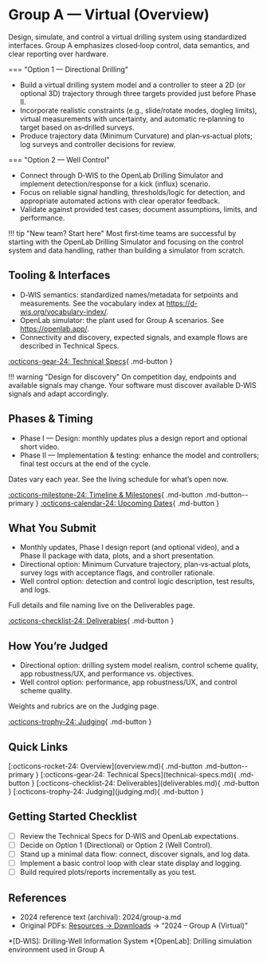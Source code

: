 # Group A — Virtual (Overview)

Design, simulate, and control a virtual drilling system using standardized interfaces. Group A emphasizes closed‑loop control, data semantics, and clear reporting over hardware.

=== "Option 1 — Directional Drilling"

- Build a virtual drilling system model and a controller to steer a 2D (or optional 3D) trajectory through three targets provided just before Phase II.
- Incorporate realistic constraints (e.g., slide/rotate modes, dogleg limits), virtual measurements with uncertainty, and automatic re‑planning to target based on as‑drilled surveys.
- Produce trajectory data (Minimum Curvature) and plan‑vs‑actual plots; log surveys and controller decisions for review.

=== "Option 2 — Well Control"

- Connect through D‑WIS to the OpenLab Drilling Simulator and implement detection/response for a kick (influx) scenario.
- Focus on reliable signal handling, thresholds/logic for detection, and appropriate automated actions with clear operator feedback.
- Validate against provided test cases; document assumptions, limits, and performance.

!!! tip "New team? Start here"
    Most first‑time teams are successful by starting with the OpenLab Drilling Simulator and focusing on the control system and data handling, rather than building a simulator from scratch.

## Tooling & Interfaces

- D‑WIS semantics: standardized names/metadata for setpoints and measurements. See the vocabulary index at https://d-wis.org/vocabulary-index/.
- OpenLab simulator: the plant used for Group A scenarios. See https://openlab.app/.
- Connectivity and discovery, expected signals, and example flows are described in Technical Specs.

[:octicons-gear-24: Technical Specs](technical-specs.md){ .md-button }

!!! warning "Design for discovery"
    On competition day, endpoints and available signals may change. Your software must discover available D‑WIS signals and adapt accordingly.

## Phases & Timing

- Phase I — Design: monthly updates plus a design report and optional short video.
- Phase II — Implementation & testing: enhance the model and controllers; final test occurs at the end of the cycle.

Dates vary each year. See the living schedule for what’s open now.

[:octicons-milestone-24: Timeline & Milestones](../../competition/timeline.md){ .md-button .md-button--primary }
[:octicons-calendar-24: Upcoming Dates](../../competition/upcoming.md){ .md-button }

## What You Submit

- Monthly updates, Phase I design report (and optional video), and a Phase II package with data, plots, and a short presentation.
- Directional option: Minimum Curvature trajectory, plan‑vs‑actual plots, survey logs with acceptance flags, and controller rationale.
- Well control option: detection and control logic description, test results, and logs.

Full details and file naming live on the Deliverables page.

[:octicons-checklist-24: Deliverables](deliverables.md){ .md-button }

## How You’re Judged

- Directional option: drilling system model realism, control scheme quality, app robustness/UX, and performance vs. objectives.
- Well control option: performance, app robustness/UX, and control scheme quality.

Weights and rubrics are on the Judging page.

[:octicons-trophy-24: Judging](judging.md){ .md-button }

## Quick Links

<div class="btn-row" markdown>
[:octicons-rocket-24: Overview](overview.md){ .md-button .md-button--primary }
[:octicons-gear-24: Technical Specs](technical-specs.md){ .md-button }
[:octicons-checklist-24: Deliverables](deliverables.md){ .md-button }
[:octicons-trophy-24: Judging](judging.md){ .md-button }
</div>

## Getting Started Checklist

- [ ] Review the Technical Specs for D‑WIS and OpenLab expectations.
- [ ] Decide on Option 1 (Directional) or Option 2 (Well Control).
- [ ] Stand up a minimal data flow: connect, discover signals, and log data.
- [ ] Implement a basic control loop with clear state display and logging.
- [ ] Build required plots/reports incrementally as you test.

## References

- 2024 reference text (archival): 2024/group-a.md
- Original PDFs: [Resources → Downloads](../../resources/downloads.md) → “2024 – Group A (Virtual)”

*[D‑WIS]: Drilling‑Well Information System
*[OpenLab]: Drilling simulation environment used in Group A
